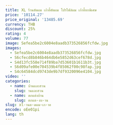 ```yaml
---
title: XL ร้านตัดผม เก้าอี้ตัดผม โปรไฟล์ผม เก้าอี้ยกพิเศษ
price: '10114.27'
price_original: '13485.69'
currency: THB
discount: 25%
rating: 4
volume: 77
image: Sefea5be2c6004e8aadb373526856fcfdw.jpg
images:
  - Sefea5be2c6004e8aadb373526856fcfdw.jpg
  - S6cfecd8b846b464db6e5852d63cef678d.jpg
  - S4d13fc558e714f89ba7d53601b1611b3t.jpg
  - S6d09afe00e704539b4f85062f00c98fap.jpg
  - S4c64584dcd9743de9b7df9320096e4104.jpg
video: ''
categories:
  - name: บ้านและสวน
    slug: านและสวน
  - name: ตกแต่งบ้าน
    slug: ตกแต-งบ-าน
slug: xl-านต-ดผม-เก-าอ
encode: oEe01pi
lang: th
---
```

  
